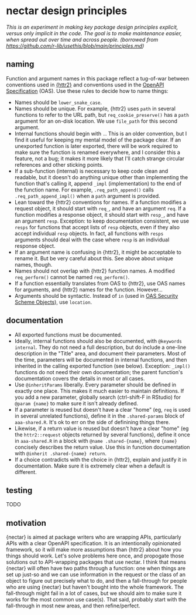 # nectar design principles

*This is an experiment in making key package design principles explicit, versus* 
*only implicit in the code. The goal is to make maintenance easier, when spread*
*out over time and across people.* 
*(borrowed from https://github.com/r-lib/usethis/blob/main/principles.md)*

## naming

Function and argument names in this package reflect a tug-of-war between 
conventions used in [{httr2}](https://httr2.r-lib.org/) and conventions used in 
the [OpenAPI Specification](https://spec.openapis.org/oas/v3.1.0) (OAS). Use 
these rules to decide how to name things:

- Names should be `lower_snake_case`.
- Names should be unique. For example, {httr2} uses `path` in several functions 
  to refer to the URL path, but `req_cookie_preserve()` has a `path` argument 
  for an on-disk location. We use `file_path` for this second argument.
- Internal functions should begin with `.`. This is an older convention, but I 
  find it useful for keeping my mental model of the package clear. If an 
  unexported function is later exported, there will be work required to make 
  sure the function is renamed everywhere, and I consider this a feature, not a 
  bug; it makes it more likely that I'll catch strange circular references and 
  other sticking points.
- If a sub-function (internal) is necessary to keep code clean and readable, but 
  it doesn't do anything unique other than implementing the function that's 
  calling it, append `_impl` (implementation) to the end of the function name. 
  For example, `.req_path_append()` calls `.req_path_append_impl()` when a 
  `path` argument is provided.
- Lean toward the {httr2} conventions for names. If a function modifies a 
  request object, it should start with `req_`, and have an argument `req`. If a 
  function modifies a response object, it should start with `resp_`, and have an 
  argument `resp`. Exception: to keep documentation consistent, we use `resps` 
  for functions that accept lists of `resp` objects, even if they also accept 
  individual `resp` objects. In fact, all functions with `resps` arguments 
  should deal with the case where `resp` is an individual response object.
- If an argument name is confusing in {httr2}, it might be acceptable to rename 
  it. But be very careful about this. See above about unique names, though.
- Names should not overlap with {httr2} function names. A modified 
  `req_perform()` cannot be named `req_perform()`.
- If a function essentially translates from OAS to {httr2}, use OAS names for 
  arguments, and {httr2} names for the function. However...
- Arguments should be syntactic. Instead of `in` (used in 
  [OAS Security Scheme Objects](https://spec.openapis.org/oas/v3.1.0#security-scheme-object)), 
  use `location`.

## documentation

- All exported functions must be documented.
- Ideally, internal functions should also be documented, with 
  `@keywords internal`. They do not need a full description, but do include a 
  one-line description in the "Title" area, and document their parameters. Most 
  of the time, parameters will be documented in internal functions, and then 
  inherited in the calling exported function (see below). Exception: `_impl()` 
  functions do not need their own documentation; the parent function's 
  documentation covers the details in most or all cases. 
- Use `@inheritParams` liberally. Every parameter should be defined in exactly 
  one place. This makes it much easier to maintain definitions. If you add a new 
  parameter, globally search (ctrl-shift-F in RStudio) for `@param {name}` to 
  make sure it isn't already defined.
- If a parameter is reused but doesn't have a clear "home" (eg, `req` is used in 
  several unrelated functions), define it in the `.shared-params` block of 
  `aaa-shared.R`. It's ok to err on the side of definining things there.
- Likewise, if a return value is reused but doesn't have a clear "home" (eg the 
  `httr2::request` objects returned by several functions), define it once in 
  `aaa-shared.R` in a block with `@name .shared-{name}`, where `{name}` 
  concisely describes the return value. Use this in function documentation with
  `@inherit .shared-{name} return`.
- If a choice contradicts with the choice in {httr2}, explain and justify it in 
  documentation. Make sure it is extremely clear when a default is different.

## testing

TODO

## motivation

{nectar} is aimed at package writers who are wrapping APIs, particularly APIs 
with a clear OpenAPI specification. It is an intentionally opinionated 
framework, so it will make more assumptions than {httr2} about how you things
should work. Let's solve problems here once, and propogate those solutions out
to API-wrapping packages that use nectar. I think that means {nectar} will 
often have two paths through a function: one when things are set up just-so and
we can use information in the request or the class of an object to figure out 
precisely what to do, and then a fall-through for people who are using {nectar}
but haven't bought into the whole framework. The fall-through might fail in a 
lot of cases, but we should aim to make sure it works for the most common use
case(s). That said, probably start with the fall-through in most new areas, and 
then refine/perfect.
